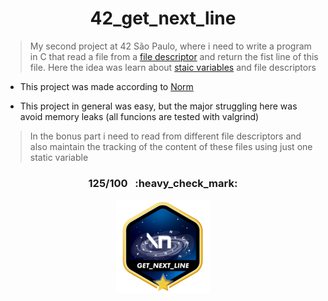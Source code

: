 <h1 align="center">42_get_next_line</h1>  

> My second project at 42 São Paulo, where i need to write a program in C that read a file from a [file descriptor](https://en.wikipedia.org/wiki/File_descriptor) and return the fist line of this file.
> Here the idea was learn about [staic variables](https://www.geeksforgeeks.org/static-variables-in-c/) and file descriptors  

- This project was made according to [Norm](https://cdn.intra.42.fr/pdf/pdf/960/norme.en.pdf)

- This project in general was easy, but the major struggling here was avoid memory leaks (all funcions are tested with valgrind)
  
> In the bonus part i need to read from different file descriptors and also maintain the tracking of the content of these files using just one static variable

<h3 align="center">125/100 &nbsp;&nbsp;:heavy_check_mark:</h3>
<p align="center"> 
  <img align="center" src="https://github.com/vitoivan/vitoivan/raw/master/42_icons/get_next_line.png" />
</p>
